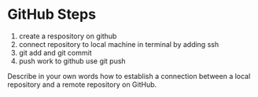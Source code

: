# GitHub Steps
1. create a respository on github
2. connect repository to local machine in terminal by adding ssh
3. git add and git commit
4. push work to github use git push

Describe in your own words how to establish a connection between a local repository and a remote repository on GitHub.